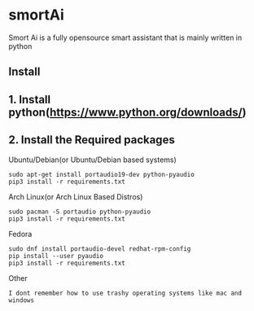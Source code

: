 # smortAi
Smort Ai is a fully opensource smart assistant that is mainly written in python

## Install



## 1. Install python(https://www.python.org/downloads/)



## 2. Install the Required packages



Ubuntu/Debian(or Ubuntu/Debian based systems)

```
sudo apt-get install portaudio19-dev python-pyaudio
pip3 install -r requirements.txt
```

 Arch Linux(or Arch Linux Based Distros)

```
sudo pacman -S portaudio python-pyaudio
pip3 install -r requirements.txt
```

Fedora 

```
sudo dnf install portaudio-devel redhat-rpm-config
pip install --user pyaudio
pip3 install -r requirements.txt
```

Other 
```
I dont remember how to use trashy operating systems like mac and windows
```
